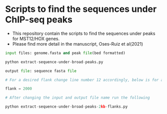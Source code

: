 # Scripts to find the sequences under ChIP-seq peaks

- This repository contain the scripts to find the sequences under peaks for MST12/HOX genes.
- Please find more detail in the manuscript, Oses-Ruiz et al(2021)

```python
input files: genome.fasta and peak file(bed formatted)

python extract-sequence-under-broad-peaks.py  

output file: sequence fasta file

# For a desired flank change line number 12 accordingly, below is for a 2kb flank 

flank = 2000

# After changing the input and output file name run the following

python extract-sequence-under-broad-peaks-2kb-flanks.py



```



